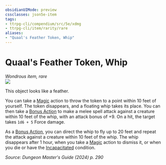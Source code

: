 ```yaml
---
obsidianUIMode: preview
cssclasses: json5e-item
tags:
- ttrpg-cli/compendium/src/5e/xdmg
- ttrpg-cli/item/rarity/rare
aliases: 
- "Quaal's Feather Token, Whip"
---
```

# Quaal's Feather Token, Whip
*Wondrous item, rare*  
![](2-Mechanics/CLI/items/img/quaals-feather-token-whip.webp#right)


This object looks like a feather.

You can take a [Magic](2-Mechanics/CLI/rules/actions.md#Magic) action to throw the token to a point within 10 feet of yourself. The token disappears, and a floating whip takes its place. You can then take a [Bonus Action](2-Mechanics/CLI/rules/variant-rules/bonus-action-xphb.md) to make a melee spell attack against a creature within 10 feet of the whip, with an attack bonus of +9. On a hit, the target takes `1d6 + 5` Force damage.

As a [Bonus Action](2-Mechanics/CLI/rules/variant-rules/bonus-action-xphb.md), you can direct the whip to fly up to 20 feet and repeat the attack against a creature within 10 feet of the whip. The whip disappears after 1 hour, when you take a [Magic](2-Mechanics/CLI/rules/actions.md#Magic) action to dismiss it, or when you die or have the [Incapacitated](2-Mechanics/CLI/rules/conditions.md#Incapacitated) condition.

*Source: Dungeon Master's Guide (2024) p. 290*